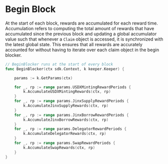 <!--
order: 7
-->

# Begin Block

At the start of each block, rewards are accumulated for each reward time. Accumulation refers to computing the total amount of rewards that have accumulated since the previous block and updating a global accumulator value such that whenever a `Claim` object is accessed, it is synchronized with the latest global state. This ensures that all rewards are accurately accounted for without having to iterate over each claim object in the begin blocker.

```go
// BeginBlocker runs at the start of every block
func BeginBlocker(ctx sdk.Context, k keeper.Keeper) {

	params := k.GetParams(ctx)

	for _, rp := range params.USDXMintingRewardPeriods {
		k.AccumulateUSDXMintingRewards(ctx, rp)
	}
	for _, rp := range params.JinxSupplyRewardPeriods {
		k.AccumulateJinxSupplyRewards(ctx, rp)
	}
	for _, rp := range params.JinxBorrowRewardPeriods {
		k.AccumulateJinxBorrowRewards(ctx, rp)
	}
	for _, rp := range params.DelegatorRewardPeriods {
		k.AccumulateDelegatorRewards(ctx, rp)
	}
	for _, rp := range params.SwapRewardPeriods {
		k.AccumulateSwapRewards(ctx, rp)
	}
}
```
